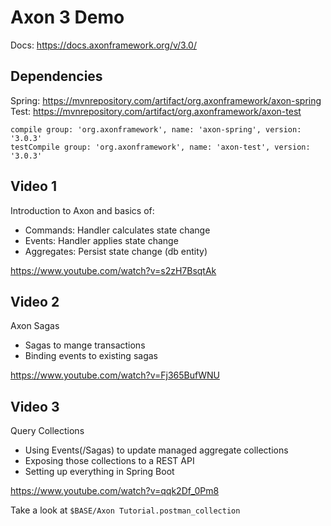 # Axon 3 Demo

Docs: https://docs.axonframework.org/v/3.0/

## Dependencies

Spring: https://mvnrepository.com/artifact/org.axonframework/axon-spring
Test: https://mvnrepository.com/artifact/org.axonframework/axon-test

```
compile group: 'org.axonframework', name: 'axon-spring', version: '3.0.3'
testCompile group: 'org.axonframework', name: 'axon-test', version: '3.0.3'
```

## Video 1

Introduction to Axon and basics of:

- Commands: Handler calculates state change
- Events: Handler applies state change
- Aggregates: Persist state change (db entity)


https://www.youtube.com/watch?v=s2zH7BsqtAk

## Video 2

Axon Sagas

- Sagas to mange transactions
- Binding events to existing sagas

https://www.youtube.com/watch?v=Fj365BufWNU

## Video 3

Query Collections

- Using Events(/Sagas) to update managed aggregate collections
- Exposing those collections to a REST API
- Setting up everything in Spring Boot

https://www.youtube.com/watch?v=qqk2Df_0Pm8

Take a look at `$BASE/Axon Tutorial.postman_collection`